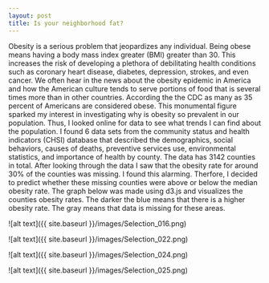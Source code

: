 ```yaml
---
layout: post
title: Is your neighborhood fat?
---
```

Obesity is a serious problem that jeopardizes any individual. Being obese means having a body mass index greater (BMI) greater than 30. This increases the risk of developing a plethora of debilitating health conditions such as coronary heart disease, diabetes, depression, strokes, and even cancer. We often hear in the news about the obesity epidemic in America and how the American culture tends to serve portions of food that is several times more than in other countries. According the the CDC as many as 35 percent of Americans are considered obese. This monumental figure sparked my interest in investigating why is obesity so prevalent in our population. Thus, I looked online for data to see what trends I can find about the population. I found 6 data sets from the community status and health indicators (CHSI) database that described the demographics, social behaviors, causes of deaths, preventive services use, environmental statistics, and importance of health by county. The data has 3142 counties in total. After looking through the data I saw that the obesity rate for around 30% of the counties was missing. I found this alarming. Therfore, I decided to predict whether these missing counties were above or below the median obesity rate.
The graph below was made using d3.js and visualizes the counties obesity rates. The darker the blue means that there is a higher obesity rate. The gray means that data is missing for these areas.

![alt text]({{ site.baseurl }}/images/Selection_016.png) 


![alt text]({{ site.baseurl }}/images/Selection_022.png)


![alt text]({{ site.baseurl }}/images/Selection_024.png)


![alt text]({{ site.baseurl }}/images/Selection_025.png)
